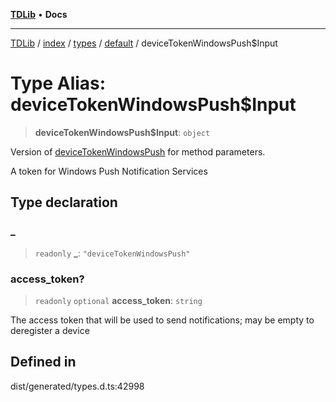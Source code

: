 [**TDLib**](../../../../../../README.md) • **Docs**

***

[TDLib](../../../../../../modules.md) / [index](../../../../../README.md) / [types](../../../README.md) / [default](../README.md) / deviceTokenWindowsPush$Input

# Type Alias: deviceTokenWindowsPush$Input

> **deviceTokenWindowsPush$Input**: `object`

Version of [deviceTokenWindowsPush](deviceTokenWindowsPush.md) for method parameters.

A token for Windows Push Notification Services

## Type declaration

### \_

> `readonly` **\_**: `"deviceTokenWindowsPush"`

### access\_token?

> `readonly` `optional` **access\_token**: `string`

The access token that will be used to send notifications; may be empty to deregister a device

## Defined in

dist/generated/types.d.ts:42998
